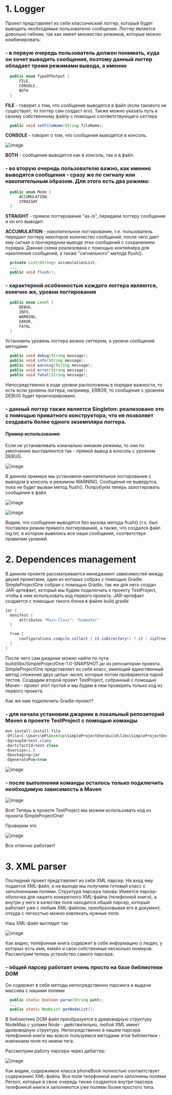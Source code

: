 # 1. Logger
  Проект представляет из себя классический логгер, который будет выводить необходимые пользователю сообщения. Логгер является довольно гибким, так как имеет множество режимов,       которые можно комбинировать:
  ### - в первую очередь пользователь должен понимать, куда он хочет выводить сообщения, поэтому данный логгер обладает тремя режимами вывода, а именно 
  ```Java
    public enum TypeOfOutput {
        FILE,
        CONSOLE,
        BOTH
    }
  ```
  **FILE** - говорит о том, что сообщения выводятся в файл (если такового не существует, то логгер сам создаст его). Также можно указать путь к своему собственному файлу с помощью соответствующего сеттера 
  ```Java
    public void setFileName(String fileName);
  ```
  **CONSOLE** - говорит о том, что сообщения выводятся в консоль.
  
  ![image](https://user-images.githubusercontent.com/49618499/121579805-bd6bc980-ca34-11eb-84a5-b54ea7328ea0.png)
  
  **BOTH** - сообщения выводятся как в консоль, так и в файл.
  
  ### - во вторую очередь пользователю важно, как именно выводятся сообщения - сразу же по сигналу или накопительным образом. Для этого есть два режима:
  ```Java
    public enum Mode {
        ACCUMULATION,
        STRAIGHT
    }
  ```
  **STRAIGHT** - прямое логгирование "as-is", передаем логгеру сообщение и он его выводит.
  
  **ACCUMULATION** - накопительное логгирование, т.е. пользователь передает логгеру некоторое количество сообщений, после чего дает ему сигнал о поочередном выводе этих          сообщений   с сохранением порядка. Данная схема реализована с помощью контейнера для накопления сообщений, а также "сигнального" метода flush().
  ```Java
    private List<String> accumulationList;
    ...
    public void flush();
  ```
  
  ### - характерной особенностью каждого логгера являются, конечно же, уровни логгирования
  ```Java
    public enum Level {
        DEBUG,
        INFO,
        WARNING,
        ERROR,
        FATAL
    }
  ```
  Установить уровень логгера можно сеттером, а уровни сообщений методами
  ```Java
    public void debug(String message);
    public void info(String message);
    public void warning(String message);
    public void error(String message);
    public void fatal(String message);
  ```
  Непосредственно в коде уровни расположены в порядке важности, то есть если уровень логгера, например, ERROR, то сообщение с уровнем DEBUG будет проигнорировано.
  ### - данный логгер также является Singleton: реализовано это с помощью приватного конструктора, что не позволяет создавать более одного экземпляра логгера.
  #### Пример использования:
  Если не устанавливать изначально никакие режимы, то они по умолчанию выставляются так - прямой вывод в консоль с уровнем DEBUG.
  
  ![image](https://user-images.githubusercontent.com/49618499/121583404-df674b00-ca38-11eb-9c7f-70e9a025c4a5.png)
  
  В данном примере мы установили накопительное логгирование с выводом в консоль и режимом WARNING. Сообщения не выведутся, пока не будет вызван метод flush().
  Попробуем теперь залоггировать сообщение в файл 
  
  ![image](https://user-images.githubusercontent.com/49618499/121584168-d9be3500-ca39-11eb-818c-7b9bd715262c.png)

  ![image](https://user-images.githubusercontent.com/49618499/121584256-f5294000-ca39-11eb-8f30-26a467f4b516.png)

  Видим, что сообщения выводятся без вызова метода flush() (т.к. был поставлен режим прямого логгирования), а также, что создался файл log.txt, в котором вывелись все наши        сообщения, соответствуя правилам уровней.
  
  # 2. Dependences management
  
  В данном проекте рассматривается менеджмент зависимостей между двумя проектами, один из которых собран с помощью Gradle.
  SimpleProjectOne собран с помощью Gradle, так же для него создан JAR-артефакт, который мы будем подключать к проекту TestProject, чтобы в нем использовать код первого проекта.
  JAR-артефакт создается с помощью такого блока в файле build.gradle 
  
  ```Java
  jar {
    manifest {
        attributes "Main-Class": "Summator"
    }

    from {
        configurations.compile.collect { it.isDirectory() ? it : zipTree(it) }
    }
  }
  ```
  После чего сам джарник можно найти по пути build/libs/SimpleProjectOne-1.0-SNAPSHOT.jar из репозитории проекта.
  SimpleProjectOne представляет из себя класс, имеющий единственный метод сложения двух целых чисел, которые потом проверяются парой тестов.
  Создадим второй проект TestProject, собранный с помощью Maven - проект этот пустой и мы будем в нем проверять только код из первого проекта.
  
  Как же нам подключить Gradle-проект? 
  ### - для начала установим джарник в локальный репозиторий Maven в проекте TestProject с помощью команды 
  
  ```Java
  mvn install:install-file 
  -Dfile=C:\Users\HP\Desktop\SimpleProjectOne\build\libs\SimpleProjectOne-1.0-SNAPSHOT.jar 
  -DgroupId=test.class 
  -DartifactId=test-class 
  -Dversion=1.0 
  -Dpackaging=jar 
  -DgeneratePom=true 
  ```
  ![image](https://user-images.githubusercontent.com/49618499/121589087-56074700-ca3f-11eb-82c1-b3ce674fe3fa.png)

  ### - после выполнения команды осталось только подключить необходимую зависимость в Maven
  
  ![image](https://user-images.githubusercontent.com/49618499/121589244-85b64f00-ca3f-11eb-9630-b33f8ed18b63.png)
  
  Все! Теперь в проекте TestProject мы можем использовать код из проекта SimpleProjectOne!
  
  Проверим это
  
  ![image](https://user-images.githubusercontent.com/49618499/121589468-c3b37300-ca3f-11eb-9c54-59f60a90b66a.png)
  
  Все отлично работает!

  # 3. XML parser
  Последний проект представляет из себя XML парсер. На вход ему подается XML-файл, а на выходе мы получаем готовый класс с заполненными полями. 
  Структура парсера такова: Имеется парсер-оболочка для нашего конкретного XML-файла (телефонной книги), а внутри у него в качестве поля находится общий парсер, который работает уже с любым XML-файлом, преобразовывая его в документ, откуда с легкостью можно извлекать нужные поля. 
  
  Наш XML-файл выглядит так
  
  ![image](https://user-images.githubusercontent.com/49618499/121706482-56a2ea80-cade-11eb-8940-83ef75ac7d15.png)
  
  Как видно, телефонная книга содержит в себе информацию о людях, у которых есть имя, емейл и свои собственные несколько номеров.
  Рассмотрим теперь устройство самого парсера:
  ### - общий парсер работает очень просто на базе библиотеки DOM
  Он содержит в себе методы непосредственно парсинга и выдачи массива с нашими полями
  
  ```Java
    public static boolean parse(String path);
    ...
    public static NodeList getNodeList();
  ```
  
  В библиотеке DOM файл преобразуется в древовидную структуру NodeMap с узлами Node - действительно, любой XML имеет древовидную структуру.
  Непосредственно в нашем парсере телефонной книги мы вовсю пользуемся методами этой библиотеки - извлекаем поля по имени тега.

  Рассмотрим работу парсера через дебаггер:
  
  ![image](https://user-images.githubusercontent.com/49618499/121708037-d5e4ee00-cadf-11eb-8d6f-7555bf73094c.png)
  
  Как видим, содержимое класса phoneBook полностью соответствует содержанию XML-файла. Все поля телефонной книги заполнены полями Person, которые в свою очередь также создаются внутри парсера телефонной книги и заполняются уже полями более простого типа.
